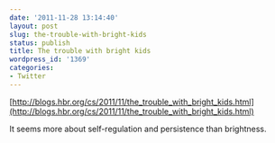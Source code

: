```yaml
---
date: '2011-11-28 13:14:40'
layout: post
slug: the-trouble-with-bright-kids
status: publish
title: The trouble with bright kids
wordpress_id: '1369'
categories:
- Twitter
---
```


[http://blogs.hbr.org/cs/2011/11/the_trouble_with_bright_kids.html](http://blogs.hbr.org/cs/2011/11/the_trouble_with_bright_kids.html)

It seems more about self-regulation and persistence than brightness.
